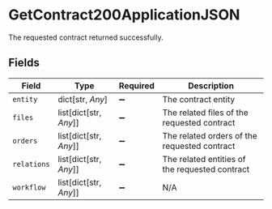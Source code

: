 # GetContract200ApplicationJSON

The requested contract returned successfully.


## Fields

| Field                                          | Type                                           | Required                                       | Description                                    |
| ---------------------------------------------- | ---------------------------------------------- | ---------------------------------------------- | ---------------------------------------------- |
| `entity`                                       | dict[str, *Any*]                               | :heavy_minus_sign:                             | The contract entity                            |
| `files`                                        | list[dict[str, *Any*]]                         | :heavy_minus_sign:                             | The related files of the requested contract    |
| `orders`                                       | list[dict[str, *Any*]]                         | :heavy_minus_sign:                             | The related orders of the requested contract   |
| `relations`                                    | list[dict[str, *Any*]]                         | :heavy_minus_sign:                             | The related entities of the requested contract |
| `workflow`                                     | list[dict[str, *Any*]]                         | :heavy_minus_sign:                             | N/A                                            |